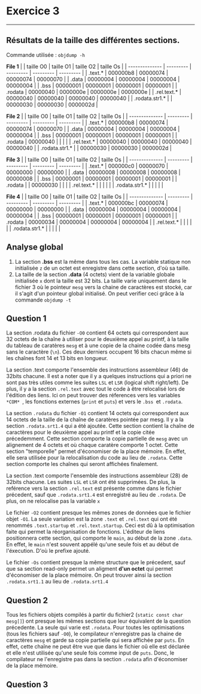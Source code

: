 # Exercice 3

---

## **Résultats de la taille des différentes sections.**
Commande utilisée : `objdump -h`


**File 1**
|                | taille O0 | taille O1 | taille O2 | taille Os |
| -------------- | --------- | --------- | --------- | --------- |
| .text.*        | 000000b8  | 00000074  | 00000074  | 00000070  |
| .data          | 00000004  | 00000004  | 00000004  | 00000004  |
| .bss           | 00000001  | 00000001  | 00000001  | 00000001  |
| .rodata        | 00000040  | 0000000e  | 0000000e  | 0000000e  |
| .rel.text.*    | 00000040  | 00000040  | 00000040  | 00000040  |
| .rodata.str1.* |           | 00000030  | 00000030  | 0000002d  |

**File 2**
|                | taille O0 | taille O1 | taille O2 | taille Os |
| -------------- | --------- | --------- | --------- | --------- |
| .text.*        | 000000b8  | 00000074  | 00000074  | 00000070  |
| .data          | 00000004  | 00000004  | 00000004  | 00000004  |
| .bss           | 00000001  | 00000001  | 00000001  | 00000001  |
| .rodata        | 00000040  |           |           |           |
| .rel.text.*    | 00000040  | 00000040  | 00000040  | 00000040  |
| .rodata.str1.* |           | 00000030  | 00000030  | 0000002d  |

**File 3**
|                | taille O0 | taille O1 | taille O2 | taille Os |
| -------------- | --------- | --------- | --------- | --------- |
| .text.*        | 000000c0  | 00000070  | 00000000  | 00000000  |
| .data          | 00000008  | 00000008  | 00000008  | 00000008  |
| .bss           | 00000001  | 00000001  | 00000001  | 00000001  |
| .rodata        |           | 00000030  |           |           |
| .rel.text.*    |           |           |           |           |
| .rodata.str1.* |           |           |           |           |

**File 4**
|                | taille O0 | taille O1 | taille O2 | taille Os |
| -------------- | --------- | --------- | --------- | --------- |
| .text.*        | 000000bc  | 00000074  | 00000000  | 00000000  |
| .data          | 00000004  | 00000004  | 00000004  | 00000004  |
| .bss           | 00000001  | 00000001  | 00000001  | 00000001  |
| .rodata        | 00000034  | 00000004  | 00000004  | 00000004  |
| .rel.text.*    |           |           |           |           |
| .rodata.str1.* |           |           |           |           |

## **Analyse global**

1. La section **.bss** est la même dans tous les cas. La variable statique non initialisée `z` de un octet est enregistre dans cette section, d'où sa taille.
2. La taille de la section **.data** (4 octets) vient de la variable globale initialisée `x` dont la taille est 32 bits. La taille varie uniquement dans le fichier 3 où le pointeur `mesg` vers la chaine de caractères est stocké, car il s'agit d'un pointeur global initialisé. On peut verifier ceci grâce à la commande `objdump -t`

## **Question 1**
La section .rodata du fichier `-O0` contient 64 octets qui correspondent aux 32 octets de la chaîne à utiliser pour le deuxième appel au printf, à la taille du tableau de caratères `mesg` et à une copie de la chaine codée dans mesg sans le caractère (`\n`). Ces deux derniers occupent 16 bits chacun même si les chaînes font 14 et 13 bits en longueur.

La section .text comporte l'ensemble des instructions assembleur (46) de 32bits chacune. Il est a noter que il y a quelques instructions qui a priori ne sont pas très utiles comme les suites `LSL` et `LSR` (logical shift right/left). De plus, il y a la section `.rel.text` avec tout le code à être relocalisé lors de l'édition des liens. Ici on peut trouver des réferences  vers les variables `*COM* `, les fonctions externes (`print` et `puts`) et vers le `.bss `et `.rodata`. 

La section `.rodata` du fichier `-O1` contient 14 octets qui correspondent aux 14 octets de la taille de la chaîne de caratères pointée par mesg. Il y a la section `.rodata.srt1.4` qui a été ajoutée. Cette section contient la chaîne de caractères pour le deuxième appel au printf et la copie citée précedemment. Cette section comporte la copie partielle de `mesg` avec un alignement de 4 octets et où chaque caratère comporte 1 octet. Cette section "temporelle" permet d'économiser de la place mémoire. En effet, elle sera utilisée pour la relocalisation du code au lieu de `.rodata`. Cette section comporte les chaînes qui seront affichées finalement.

La section .text comporte l'ensemble des instructions assembleur (28) de 32bits chacune. Les suites `LSL` et `LSR`  ont été supprimées. De plus, la reférence vers la section `.rel.text` est présente comme dans le fichier précedent, sauf que `.rodata.srt1.4` est enregistré au lieu de `.rodata`. De plus, on ne relocalise pas la variable `x`

Le fichier `-O2` contient presque les mêmes zones de données que le fichier objet `-O1`. La seule variation est la zone `.text` et `.rel.text` qui ont été renommés `.text.startup` et `.rel.text.startup`. Ceci est dû à la optimisation faite qui permet la réorganisation de fonctions. L'éditeur de liens positionnera cette section, qui comporte le `main`, au début de la zone `.data`. En effet, le `main` n'est souvent appélé qu'une seule fois et au début de l'éxecution. D'où le prefixe ajouté.

Le fichier `-Os` contient presque la même structure que le précedent, sauf que sa section read-only permet un aligment **d'un octet** qui permet d'économiser de la place mémoire. On peut trouver ainsi la section `.rodata.srt1.1` au lieu de `.rodata.srt1.4`

## **Question 2**
Tous les fichiers objets compilés à partir du fichier2 (`static const char mesg[]`) ont presque les mêmes sections que leur équivalent de la question précedente. La seule qui varie est `.rodata`. Pour toutes les optimisations (tous les fichiers sauf `-O0`), le compilateur n'enregistre pas la chaine de caractères `mesg` et garde sa copie partielle qui sera affichée par `puts`. En effet, cette chaîne ne peut être vue que dans le fichier oû elle est déclarée et elle n'est utilisée qu'une seule fois comme input de `puts`. Donc, le compilateur ne l'enregistre pas dans la section `.rodata` afin d'économiser de la place mémoire.

## **Question 3**

